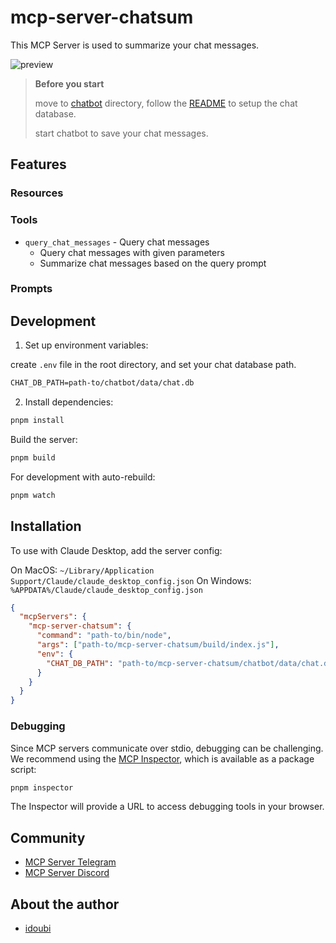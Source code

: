 # mcp-server-chatsum

This MCP Server is used to summarize your chat messages.

![preview](https://github.com/chatmcp/mcp-server-chatsum/blob/main/preview.png?raw=true)

> **Before you start**
>
> move to [chatbot](https://github.com/chatmcp/chatbot) directory, follow the [README](https://github.com/chatmcp/chatbot/blob/main/README.md) to setup the chat database.
>
> start chatbot to save your chat messages.

## Features

### Resources

### Tools

- `query_chat_messages` - Query chat messages
  - Query chat messages with given parameters
  - Summarize chat messages based on the query prompt

### Prompts

## Development

1. Set up environment variables:

create `.env` file in the root directory, and set your chat database path.

```txt
CHAT_DB_PATH=path-to/chatbot/data/chat.db
```

2. Install dependencies:

```bash
pnpm install
```

Build the server:

```bash
pnpm build
```

For development with auto-rebuild:

```bash
pnpm watch
```

## Installation

To use with Claude Desktop, add the server config:

On MacOS: `~/Library/Application Support/Claude/claude_desktop_config.json`
On Windows: `%APPDATA%/Claude/claude_desktop_config.json`

```json
{
  "mcpServers": {
    "mcp-server-chatsum": {
      "command": "path-to/bin/node",
      "args": ["path-to/mcp-server-chatsum/build/index.js"],
      "env": {
        "CHAT_DB_PATH": "path-to/mcp-server-chatsum/chatbot/data/chat.db"
      }
    }
  }
}
```

### Debugging

Since MCP servers communicate over stdio, debugging can be challenging. We recommend using the [MCP Inspector](https://github.com/modelcontextprotocol/inspector), which is available as a package script:

```bash
pnpm inspector
```

The Inspector will provide a URL to access debugging tools in your browser.

## Community

- [MCP Server Telegram](https://t.me/+N0gv4O9SXio2YWU1)
- [MCP Server Discord](https://discord.gg/RsYPRrnyqg)

## About the author

- [idoubi](https://bento.me/idoubi)
